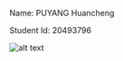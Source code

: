 Name: PUYANG Huancheng

Student Id: 20493796

![alt text](http://https://github.com/hpuyang7942/comp3111h-lab1.git)
